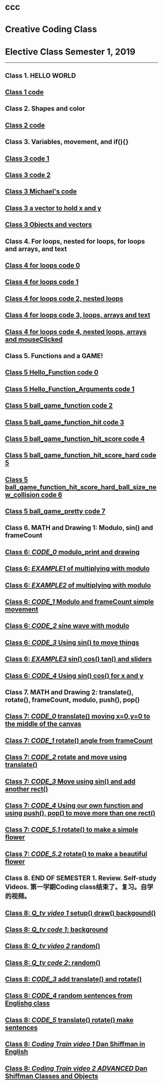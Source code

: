 # ccc
# Creative Coding Class
# Elective Class Semester 1, 2019
***
## Class 1. HELLO WORLD

## <a href="https://editor.p5js.org/gregk/sketches/JCyEj_Pd6" target="_blank">Class 1 code</a> 


## Class 2. Shapes and color

## <a href="https://editor.p5js.org/gregk/sketches/S1xc8mtYr" target="_blank">Class 2 code</a>

## Class 3. Variables, movement, and if(){}

## <a href="https://editor.p5js.org/gregk/sketches/59OqZp8GT" target="_blank">Class 3 code 1</a>

## <a href="https://editor.p5js.org/gregk/sketches/SIMYwjI2y" target="_blank">Class 3 code 2</a>

## <a href="https://editor.p5js.org/gregk/sketches/OeOTVNPZw" target="_blank">Class 3 Michael's code</a>


## <a href="https://editor.p5js.org/gregk/sketches/rkgSXS0u0" target="_blank">Class 3 a vector to hold x and y</a>

## <a href="https://editor.p5js.org/greggelong/sketches/y-b_laC-B" target="_blank">Class 3 Objects and vectors</a>

## Class 4. For loops, nested for loops, for loops and arrays, and text

## <a href="https://editor.p5js.org/greggelong/sketches/16FuDOm37" target="_blank">Class 4 for loops code 0</a>

## <a href="https://editor.p5js.org/greggelong/sketches/1AfVJDOlx" target="_blank">Class 4 for loops code 1</a>

## <a href="https://editor.p5js.org/greggelong/sketches/z9BeFbcg9" target="_blank">Class 4 for loops code 2, nested loops</a>

## <a href="https://editor.p5js.org/greggelong/sketches/77ZhrwGrl" target="_blank">Class 4 for loops code 3, loops, arrays and text</a>

## <a href="https://editor.p5js.org/greggelong/sketches/4ZsSykWTb" target="_blank">Class 4 for loops code 4, nested loops, arrays and mouseClicked</a>

## Class 5. Functions and a GAME!

## <a href="https://editor.p5js.org/greggelong/sketches/pCkG2kVjq" target="_blank">Class 5 Hello_Function code 0</a>

## <a href="https://editor.p5js.org/greggelong/sketches/6hZxbdbnh" target="_blank">Class 5 Hello_Function_Arguments code 1</a>

## <a href="https://editor.p5js.org/greggelong/sketches/ugpP6QNDJ" target="_blank">Class 5 ball_game_function code 2 </a>

## <a href="https://editor.p5js.org/greggelong/sketches/yc83kQBGH" target="_blank">Class 5 ball_game_function_hit code 3</a>

## <a href="https://editor.p5js.org/greggelong/sketches/2v7vnPIwY" target="_blank">Class 5 ball_game_function_hit_score code 4</a>

## <a href="https://editor.p5js.org/greggelong/sketches/J1KR3HgMc" target="_blank">Class 5 ball_game_function_hit_score_hard code 5</a>

## <a href="https://editor.p5js.org/greggelong/sketches/JJ8e9DZU2" target="_blank">Class 5 ball_game_function_hit_score_hard_ball_size_new_collision code 6</a>

## <a href="https://editor.p5js.org/greggelong/present/Nf6B6yU5v" target="_blank">Class 5 ball_game_pretty code 7</a>

## Class 6. MATH and Drawing 1: Modulo, sin() and frameCount

## <a href="https://editor.p5js.org/greggelong/sketches/ju-xrR1IE" target="_blank">Class 6: *CODE_0* modulo_print and drawing</a>

## <a href="https://editor.p5js.org/greggelong/full/904YB9suy" target="_blank">Class 6: *EXAMPLE1* of multiplying with modulo</a>

## <a href="https://editor.p5js.org/greggelong/full/Dz1N6pBMA" target="_blank">Class 6: *EXAMPLE2* of multiplying with modulo</a>

## <a href="https://editor.p5js.org/greggelong/sketches/EY9XcdHnP" target="_blank">Class 6: *CODE_1* Modulo and frameCount simple movement</a>

## <a href="https://editor.p5js.org/greggelong/sketches/WRIWXpKfy" target="_blank">Class 6: *CODE_2* sine wave with modulo</a>

## <a href="https://editor.p5js.org/greggelong/sketches/vaGm6hY3l" target="_blank">Class 6: *CODE_3* Using sin() to move things</a>

## <a href="https://editor.p5js.org/greggelong/full/3zDy8fmZl" target="_blank">Class 6: *EXAMPLE3* sin() cos() tan() and sliders</a>


## <a href="https://editor.p5js.org/greggelong/sketches/t4_Lj0Z78" target="_blank">Class 6: *CODE_4* Using sin() cos() for x and y </a> 

## Class 7. MATH and Drawing 2: translate(), rotate(), frameCount, modulo, push(), pop()

## <a href="https://editor.p5js.org/greggelong/sketches/RZIpM75P_" target="_blank">Class 7: *CODE_0* translate() moving x=0,y=0 to the middle of the canvas</a>
 
## <a href="https://editor.p5js.org/greggelong/sketches/9txCOasTU" target="_blank">Class 7: *CODE_1* rotate() angle from frameCount</a>

## <a href="https://editor.p5js.org/greggelong/sketches/76ft43glP" target="_blank">Class 7: *CODE_2* rotate and move using translate()</a>

## <a href="https://editor.p5js.org/greggelong/sketches/wjArY2XcY" target="_blank">Class 7: *CODE_3* Move using sin() and add another rect()</a>
 
## <a href="https://editor.p5js.org/greggelong/sketches/21N48Kvl2" target="_blank">Class 7: *CODE_4* Using our own function and using push(), pop() to move more than one rect() </a> 

## <a href="https://editor.p5js.org/greggelong/sketches/UjD8b7-Sd" target="_blank">Class 7: *CODE_5.1* rotate() to make a simple flower </a>

## <a href="https://editor.p5js.org/greggelong/sketches/qQHZkmJur" target="_blank">Class 7: *CODE_5.2* rotate() to make a beautiful flower </a>

## Class 8. END OF SEMESTER 1. Review.  Self-study Videos.  第一学期Coding class结束了。复习。自学的视频。

## <a href="https://www.bilibili.com/video/av60075315/" target="_blank">Class 8: *Q_tv video 1* setup() draw() backgound()</a>
 
## <a href="https://editor.p5js.org/greggelong/sketches/z6IjQbdhe" target="_blank">Class 8: *Q_tv code 1*: background</a>

## <a href="https://www.bilibili.com/video/av60506637/" target="_blank">Class 8: *Q_tv video 2* random()</a>

## <a href="https://editor.p5js.org/greggelong/sketches/x3ya2H0zE" target="_blank">Class 8: *Q_tv code 2*: random()</a>
 
## <a href="https://editor.p5js.org/greggelong/sketches/yejuh1tfM" target="_blank">Class 8: *CODE_3* add translate() and rotate() </a>

## <a href="https://editor.p5js.org/greggelong/sketches/wSC0gn1s4" target="_blank">Class 8: *CODE_4* random sentences from Englishg class </a> 

## <a href="https://editor.p5js.org/greggelong/sketches/aZt98Kj9X" target="_blank">Class 8: *CODE_5* translate() rotate()  make sentences </a> 
## <a href="https://www.bilibili.com/video/av52729573/" target="_blank">Class 8: *Coding Train video 1* Dan Shiffman in English</a>
## <a href="https://www.bilibili.com/video/av52729573/?p=24" target="_blank">Class 8: *Coding Train video 2* *ADVANCED* Dan Shiffman Classes and Objects</a>
 
